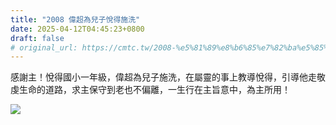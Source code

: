 ```yaml
---
title: "2008 偉超為兒子悅得施洗"
date: 2025-04-12T04:45:23+0800
draft: false
# original_url: https://cmtc.tw/2008-%e5%81%89%e8%b6%85%e7%82%ba%e5%85%92%e5%ad%90%e6%82%85%e5%be%97%e6%96%bd%e6%b4%97
---
```




感謝主！悅得國小一年級，偉超為兒子施洗，在屬靈的事上教導悅得，引導他走敬虔生命的道路，求主保守到老也不偏離，一生行在主旨意中，為主所用！

![](/images/悅得受洗.jpg)
